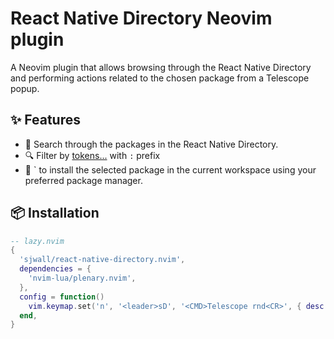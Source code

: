 # React Native Directory Neovim plugin

A Neovim plugin that allows browsing through the React Native Directory and performing actions related to the chosen package from a Telescope popup.

## ✨ Features

- 🔭 Search through the packages in the React Native Directory.
- 🔍 Filter by [tokens...](./lua/react-native-directory/tokens.lua) with `:` prefix
- 🚀 `<C-i> to install the selected package in the current workspace using your preferred package manager.

## 📦 Installation

```lua
-- lazy.nvim
{
  'sjwall/react-native-directory.nvim',
  dependencies = {
    'nvim-lua/plenary.nvim',
  },
  config = function()
    vim.keymap.set('n', '<leader>sD', '<CMD>Telescope rnd<CR>', { desc = '[S]earch React Native [D]irectory' })
  end,
}
```
